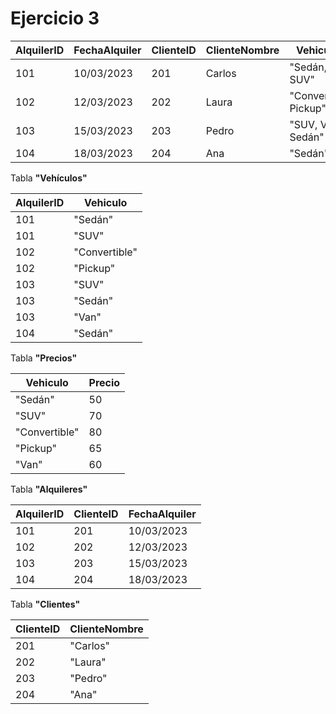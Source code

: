 # Ejercicio 3

| AlquilerID | FechaAlquiler |	ClienteID | ClienteNombre |	Vehiculos             | PrecioVehiculos |
| ---        | ---           | ---        | ---           | ---                   | ---             |
| 101        |	10/03/2023   | 201        |	Carlos        |	"Sedán, SUV"          |	"50, 70"        |
| 102        |	12/03/2023   | 202        |	Laura         | "Convertible, Pickup" |	"80, 65"        |
| 103        |	15/03/2023   | 203        |	Pedro         |	"SUV, Van, Sedán"     |	"70, 60, 50"    |
| 104        |	18/03/2023   | 204        |	Ana           | "Sedán"               |	"50"            |

Tabla **"Vehículos"**

| AlquilerID | Vehiculo |
| --- | --- |
| 101 | "Sedán" |
| 101 | "SUV" |
| 102 | "Convertible" |
| 102 | "Pickup" | 
| 103 | "SUV" | 
| 103 | "Sedán" |
| 103 | "Van" |
| 104 | "Sedán" |

Tabla **"Precios"**

| Vehiculo | Precio |
| --- | --- |
| "Sedán" | 50 |
| "SUV" | 70 |
| "Convertible" | 80 |
| "Pickup" | 65 |
| "Van" | 60 |

Tabla **"Alquileres"**

| AlquilerID | ClienteID | FechaAlquiler |
| --- | --- | --- |
| 101 | 201 | 10/03/2023 |
| 102 | 202 | 12/03/2023 |
| 103 | 203 | 15/03/2023 |
| 104 | 204 | 18/03/2023 |

Tabla **"Clientes"**

| ClienteID | ClienteNombre |
| --- | --- |
| 201 | "Carlos" |
| 202 | "Laura" |
| 203 | "Pedro" |
| 204 | "Ana" |